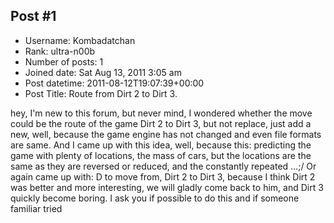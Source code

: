 ## Post #1
- Username: Kombadatchan
- Rank: ultra-n00b
- Number of posts: 1
- Joined date: Sat Aug 13, 2011 3:05 am
- Post datetime: 2011-08-12T19:07:39+00:00
- Post Title: Route from Dirt 2 to Dirt 3.

hey, I'm new to this forum, but never mind, I wondered whether the move could be the route of the game Dirt 2 to Dirt 3, but not replace, just add a new, well, because the game engine has not changed and even file formats are same.
And I came up with this idea, well, because this: predicting the game with plenty of locations, the mass of cars, but the locations are the same as they are reversed or reduced, and the constantly repeated ...;/ Or again came up with: D to move from, Dirt 2 to Dirt 3, because I think Dirt 2 was better and more interesting, we will gladly come back to him, and Dirt 3 quickly become boring. I ask you if possible to do this and if someone familiar tried
